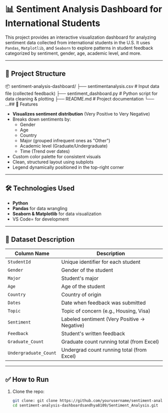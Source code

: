 # 📊 Sentiment Analysis Dashboard for International Students

This project provides an interactive visualization dashboard for analyzing sentiment data collected from international students in the U.S. It uses `Pandas`, `Matplotlib`, and `Seaborn` to explore patterns in student feedback categorized by sentiment, gender, age, academic level, and more.

---

## 📁 Project Structure
📦 sentiment-analysis-dashboard/
├── sentimentanalysis.csv # Input data file (collected feedback)
├── sentiment_dashboard.py # Python script for data cleaning & plotting
├── README.md # Project documentation
└── ...## 🚀 Features

- **Visualizes sentiment distribution** (Very Positive to Very Negative)
- Breaks down sentiments by:
  - Gender
  - Age
  - Country
  - Major (grouped infrequent ones as "Other")
  - Academic level (Graduate/Undergraduate)
  - Time (Trend over dates)
- Custom color palette for consistent visuals
- Clean, structured layout using subplots
- Legend dynamically positioned in the top-right corner

---



## 🛠️ Technologies Used

- **Python**
- **Pandas** for data wrangling
- **Seaborn & Matplotlib** for data visualization
- VS Code= for development

---

## 📂 Dataset Description

| Column Name             | Description                                  |
|-------------------------|----------------------------------------------|
| `StudentId`             | Unique identifier for each student           |
| `Gender`                | Gender of the student                        |
| `Major`                 | Student's major                              |
| `Age`                   | Age of the student                           |
| `Country`               | Country of origin                            |
| `Dates`                 | Date when feedback was submitted             |
| `Topic`                 | Topic of concern (e.g., Housing, Visa)       |
| `Sentiment`             | Labeled sentiment (Very Positive → Negative) |
| `Feedback`              | Student's written feedback                   |
| `Graduate_Count`        | Graduate count running total (from Excel)    |
| `Undergraduate_Count`   | Undergrad count running total (from Excel)   |

---

## ✅ How to Run
1. Clone the repo:
   ```bash
   git clone: git clone https://github.com/yourusername/sentiment-analysis-dashboard.git
   cd sentiment-analysis-dashboardsandhya8109/Sentiment_Analysis.git

